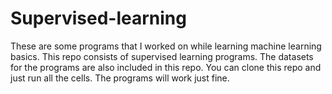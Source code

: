 # Supervised-learning
These are some programs that I worked on while learning machine learning basics. This repo consists of supervised learning programs.
The datasets for the programs are also included in this repo. You can clone this repo and just run all the cells. The programs will work just fine.
